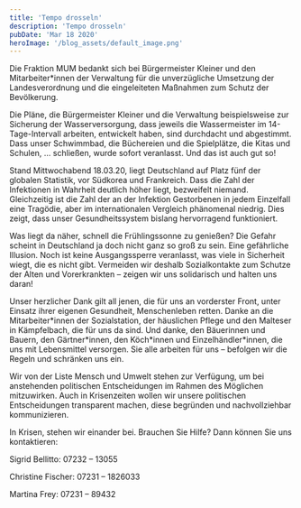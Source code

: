 ```yaml
---
title: 'Tempo drosseln' 
description: 'Tempo drosseln'
pubDate: 'Mar 18 2020'
heroImage: '/blog_assets/default_image.png'
---
```

Die Fraktion MUM bedankt sich bei Bürgermeister Kleiner und den Mitarbeiter*innen der Verwaltung für die unverzügliche Umsetzung der Landesverordnung und die eingeleiteten Maßnahmen zum Schutz der Bevölkerung.

 

Die Pläne, die Bürgermeister Kleiner und die Verwaltung beispielsweise zur Sicherung der Wasserversorgung, dass jeweils die Wassermeister im 14-Tage-Intervall arbeiten, entwickelt haben, sind durchdacht und abgestimmt.  Dass unser Schwimmbad, die Büchereien und die Spielplätze, die Kitas und Schulen, … schließen, wurde sofort veranlasst. Und das ist auch gut so!

 

Stand Mittwochabend 18.03.20, liegt Deutschland auf Platz fünf der globalen Statistik, vor Südkorea und Frankreich. Dass die Zahl der Infektionen in Wahrheit deutlich höher liegt, bezweifelt niemand. Gleichzeitig ist die Zahl der an der Infektion Gestorbenen in jedem Einzelfall eine Tragödie, aber im internationalen Vergleich phänomenal niedrig. Dies zeigt, dass unser Gesundheitssystem bislang hervorragend funktioniert.

 

Was liegt da näher, schnell die Frühlingssonne zu genießen? Die Gefahr scheint in Deutschland ja doch nicht ganz so groß zu sein. Eine gefährliche Illusion. Noch ist keine Ausgangssperre veranlasst, was viele in Sicherheit wiegt, die es nicht gibt. Vermeiden wir deshalb Sozialkontakte zum Schutze der Alten und Vorerkrankten – zeigen wir uns solidarisch und halten uns daran!

 

Unser herzlicher  Dank gilt all jenen, die für uns an vorderster Front, unter Einsatz ihrer eigenen Gesundheit, Menschenleben retten.  Danke an die Mitarbeiter\*innen der Sozialstation, der häuslichen Pflege und den Malteser in Kämpfelbach, die für uns da sind. Und danke, den Bäuerinnen und Bauern, den Gärtner\*innen, den Köch\*innen und Einzelhändler\*innen, die uns mit Lebensmittel versorgen.  Sie alle arbeiten für uns – befolgen wir die Regeln und schränken uns ein.

 

Wir von der Liste Mensch und Umwelt stehen zur Verfügung, um bei anstehenden politischen  Entscheidungen im Rahmen des Möglichen mitzuwirken. Auch in Krisenzeiten wollen wir unsere politischen Entscheidungen  transparent machen, diese begründen und nachvollziehbar kommunizieren.

 

In Krisen, stehen wir einander bei. Brauchen Sie Hilfe? Dann können Sie uns kontaktieren:

 

Sigrid Bellitto: 07232 – 13055  

Christine Fischer: 07231 – 1826033      

Martina Frey:  07231 – 89432
